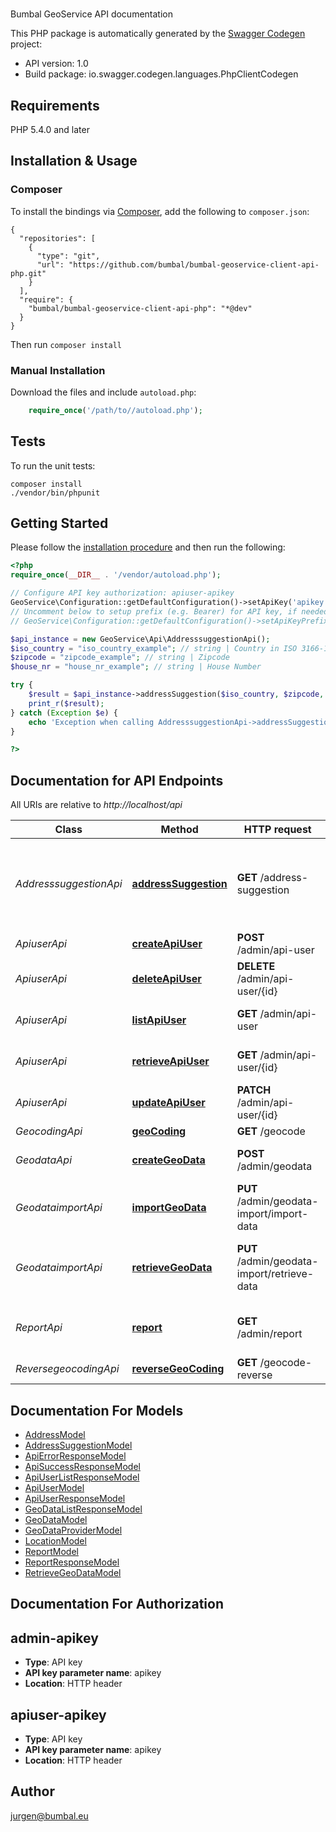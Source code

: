 # 
Bumbal GeoService API documentation

This PHP package is automatically generated by the [Swagger Codegen](https://github.com/swagger-api/swagger-codegen) project:

- API version: 1.0
- Build package: io.swagger.codegen.languages.PhpClientCodegen

## Requirements

PHP 5.4.0 and later

## Installation & Usage
### Composer

To install the bindings via [Composer](http://getcomposer.org/), add the following to `composer.json`:

```
{
  "repositories": [
    {
      "type": "git",
      "url": "https://github.com/bumbal/bumbal-geoservice-client-api-php.git"
    }
  ],
  "require": {
    "bumbal/bumbal-geoservice-client-api-php": "*@dev"
  }
}
```

Then run `composer install`

### Manual Installation

Download the files and include `autoload.php`:

```php
    require_once('/path/to//autoload.php');
```

## Tests

To run the unit tests:

```
composer install
./vendor/bin/phpunit
```

## Getting Started

Please follow the [installation procedure](#installation--usage) and then run the following:

```php
<?php
require_once(__DIR__ . '/vendor/autoload.php');

// Configure API key authorization: apiuser-apikey
GeoService\Configuration::getDefaultConfiguration()->setApiKey('apikey', 'YOUR_API_KEY');
// Uncomment below to setup prefix (e.g. Bearer) for API key, if needed
// GeoService\Configuration::getDefaultConfiguration()->setApiKeyPrefix('apikey', 'Bearer');

$api_instance = new GeoService\Api\AddresssuggestionApi();
$iso_country = "iso_country_example"; // string | Country in ISO 3166-1 alpha 2
$zipcode = "zipcode_example"; // string | Zipcode
$house_nr = "house_nr_example"; // string | House Number

try {
    $result = $api_instance->addressSuggestion($iso_country, $zipcode, $house_nr);
    print_r($result);
} catch (Exception $e) {
    echo 'Exception when calling AddresssuggestionApi->addressSuggestion: ', $e->getMessage(), PHP_EOL;
}

?>
```

## Documentation for API Endpoints

All URIs are relative to *http://localhost/api*

Class | Method | HTTP request | Description
------------ | ------------- | ------------- | -------------
*AddresssuggestionApi* | [**addressSuggestion**](docs/Api/AddresssuggestionApi.md#addresssuggestion) | **GET** /address-suggestion | Find GeoData based on zipcode, house_nr and iso_country
*ApiuserApi* | [**createApiUser**](docs/Api/ApiuserApi.md#createapiuser) | **POST** /admin/api-user | create an ApiUser
*ApiuserApi* | [**deleteApiUser**](docs/Api/ApiuserApi.md#deleteapiuser) | **DELETE** /admin/api-user/{id} | inactivate an ApiUser
*ApiuserApi* | [**listApiUser**](docs/Api/ApiuserApi.md#listapiuser) | **GET** /admin/api-user | retrieve a list of ApiUsers
*ApiuserApi* | [**retrieveApiUser**](docs/Api/ApiuserApi.md#retrieveapiuser) | **GET** /admin/api-user/{id} | retrieve a single ApiUser
*ApiuserApi* | [**updateApiUser**](docs/Api/ApiuserApi.md#updateapiuser) | **PATCH** /admin/api-user/{id} | update an ApiUser
*GeocodingApi* | [**geoCoding**](docs/Api/GeocodingApi.md#geocoding) | **GET** /geocode | GeoCoding
*GeodataApi* | [**createGeoData**](docs/Api/GeodataApi.md#creategeodata) | **POST** /admin/geodata | create a GeoData entry
*GeodataimportApi* | [**importGeoData**](docs/Api/GeodataimportApi.md#importgeodata) | **PUT** /admin/geodata-import/import-data | Import stored datafile
*GeodataimportApi* | [**retrieveGeoData**](docs/Api/GeodataimportApi.md#retrievegeodata) | **PUT** /admin/geodata-import/retrieve-data | retrieve and store datafile from provider
*ReportApi* | [**report**](docs/Api/ReportApi.md#report) | **GET** /admin/report | report service usage for an ApiUser
*ReversegeocodingApi* | [**reverseGeoCoding**](docs/Api/ReversegeocodingApi.md#reversegeocoding) | **GET** /geocode-reverse | Reverse GeoCoding


## Documentation For Models

 - [AddressModel](docs/Model/AddressModel.md)
 - [AddressSuggestionModel](docs/Model/AddressSuggestionModel.md)
 - [ApiErrorResponseModel](docs/Model/ApiErrorResponseModel.md)
 - [ApiSuccessResponseModel](docs/Model/ApiSuccessResponseModel.md)
 - [ApiUserListResponseModel](docs/Model/ApiUserListResponseModel.md)
 - [ApiUserModel](docs/Model/ApiUserModel.md)
 - [ApiUserResponseModel](docs/Model/ApiUserResponseModel.md)
 - [GeoDataListResponseModel](docs/Model/GeoDataListResponseModel.md)
 - [GeoDataModel](docs/Model/GeoDataModel.md)
 - [GeoDataProviderModel](docs/Model/GeoDataProviderModel.md)
 - [LocationModel](docs/Model/LocationModel.md)
 - [ReportModel](docs/Model/ReportModel.md)
 - [ReportResponseModel](docs/Model/ReportResponseModel.md)
 - [RetrieveGeoDataModel](docs/Model/RetrieveGeoDataModel.md)


## Documentation For Authorization


## admin-apikey

- **Type**: API key
- **API key parameter name**: apikey
- **Location**: HTTP header

## apiuser-apikey

- **Type**: API key
- **API key parameter name**: apikey
- **Location**: HTTP header


## Author

jurgen@bumbal.eu


